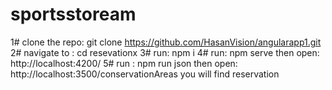 # sportsstoream

1# clone the repo: git clone https://github.com/HasanVision/angularapp1.git
2# navigate to : cd resevationx
3# run: npm i
4# run: npm serve then open:   http://localhost:4200/
5# run : npm run json then open:  http://localhost:3500/conservationAreas you will find reservation  
